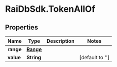 # RaiDbSdk.TokenAllOf

## Properties

Name | Type | Description | Notes
------------ | ------------- | ------------- | -------------
**range** | [**Range**](Range.md) |  | 
**value** | **String** |  | [default to &#39;&#39;]



